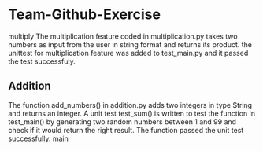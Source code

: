 # Team-Github-Exercise
multiply
The multiplication feature coded in multiplication.py takes two numbers as input from the user in string format and returns its product.
the unittest for multiplication feature was added to test_main.py and it passed the test successfuly.


## Addition
The function add_numbers() in addition.py adds two integers in type String and returns an integer. A unit test test_sum() is written to test the function in test_main() by generating two random numbers between 1 and 99 and check if it would return the right result. The function passed the unit test successfully.
 main
